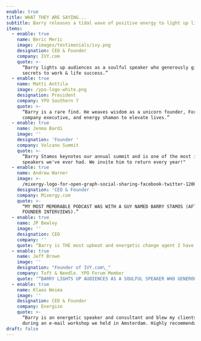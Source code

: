 ```yaml
---
enable: true
title: WHAT THEY ARE SAYING...
subtitle: Barry releases a tidal wave of positive energy to light up lives.
items:
  - enable: true
    name: Beric Meric
    image: /images/testimonials/ivy.png
    designation: CEO & Founder
    company: IVY.com
    quote: >-
      “Barry lights up audiences as a soulful speaker who generously gifts
      secrets to work & life success.”
  - enable: true
    name: Matti Anttila
    image: /ypo-logo-white.png
    designation: President
    company: YPO Southern 7
    quote: >-
      “Barry is a rare find. He weaves wisdom as a unicorn founder, Fortune 500
      company executive, and energy shaman to elevate lives.”
  - enable: true
    name: Jenma Bardi
    image: ''
    designation: 'Founder '
    company: Volcano Summit
    quote: >-
      “Barry Stamos keynotes our annual summit and is one of the most impactful
      speakers we've ever had. We invite him to return every year!"
  - enable: true
    name: Andrew Warner
    image: >-
      /mixergy-logo-for-open-graph-social-sharing-facebook-twitter-1200x630-1.png
    designation: 'CEO & Founder '
    company: Mixergy.com
    quote: >-
      “MY MOST MEMORABLE PODCAST WAS WITH A GUY NAMED BARRY STAMOS (AFTER 1,500+
      FOUNDER INTERVIEWS).”
  - enable: true
    name: JP Bewley
    image: ''
    designation: CEO
    company: ''
    quote: “Barry is THE most upbeat and energetic change agent I have EVER met. .”
  - enable: true
    name: Jeff Brown
    image: ''
    designation: "Founder of IVY.com\_"
    company: Tuft & Needle. YPO Forum Member
    quote: "“BARRY LIGHTS UP AUDIENCES AS A SOULFUL SPEAKER WHO GENEROUSLY GIFTS\_THE SECRETS TO WORK & LIFE SUCCESS.”"
  - enable: true
    name: Klaas Weima
    image: ''
    designation: CEO & Founder
    company: Energize
    quote: >-
      “Barry is an energetic speaker and consultant and blew my clients away
      during an e-mail workshop we held in Amsterdam. Highly recommendable..”
draft: false
---
```

